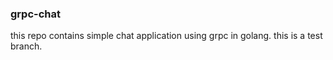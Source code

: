 ### grpc-chat
this repo contains simple chat application using grpc in golang. this is a test branch.
